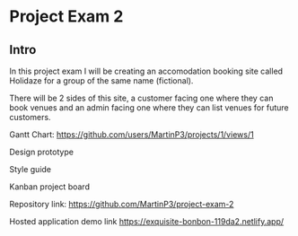 # Project Exam 2

## Intro

In this project exam I will be creating an accomodation booking site called Holidaze for a group of the same name (fictional).

There will be 2 sides of this site, a customer facing one where they can book venues and an admin facing one where they can list venues for future customers.

Gantt Chart: https://github.com/users/MartinP3/projects/1/views/1

Design prototype

Style guide

Kanban project board

Repository link: https://github.com/MartinP3/project-exam-2

Hosted application demo link https://exquisite-bonbon-119da2.netlify.app/
